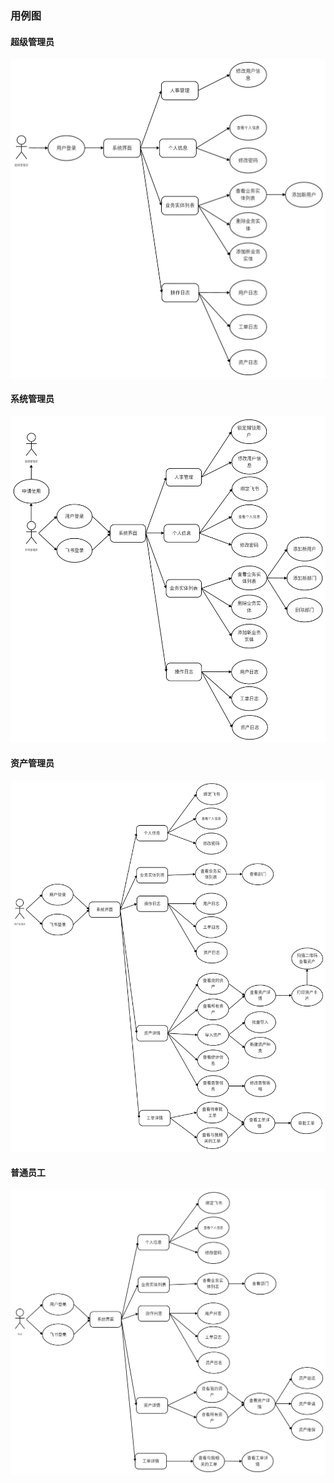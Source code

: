 ### 用例图

#### 超级管理员

![](./img/admin.png)

#### 系统管理员

![](./img/useradmin.png)

#### 资产管理员

![](./img/assetadmin.png)

#### 普通员工

![](./img/user.png)